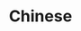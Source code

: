---
layout: tag-blog
title: Chinese
slug: chinese
category: language
menu: false
order: 1
header-img: "/img/chineselogo.png"
---